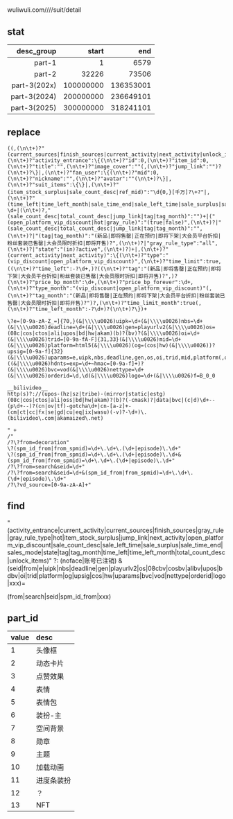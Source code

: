 #

wuliwuli.com////suit/detail

## stat
|desc_group|start|end|
|--:|-:|-:|
|part-1			|1			| 6579		|
|part-2			|32226		| 73506 	|
|part-3(202x)	|100000000	| 136353001 |
|part-3(2024)	|200000000	| 236649101 |
|part-3(2025)	|300000000	| 318241101 |

## replace
```regexp
((,(\n\t+)?"(current_sources|finish_sources|current_activity|next_activity|unlock_items|activity_entrance|items)":null|,(\n\t+)?"activity_entrance":\{(\n\t+)?"id":0,(\n\t+)?"item_id":0,(\n\t+)?"title":"",(\n\t+)?"image_cover":""(,(\n\t+)?"jump_link":"")?(\n\t+)?\}|,(\n\t+)?"fan_user":\{(\n\t+)?"mid":0,(\n\t+)?"nickname":"",(\n\t+)?"avatar":""(\n\t+)?\}|,(\n\t+)?"suit_items":\{\}|,(\n\t+)?"(item_stock_surplus|sale_count_desc|ref_mid)":"\d{0,}[千万]?\+?"|,(\n\t+)?"(time_left|time_left_month|sale_time_end|sale_left_time|sale_surplus|sales_mode)":-?\d+|(\n\t+)?,"(sale_count_desc|total_count_desc|jump_link|tag|tag_month)":"")+|("(open_platform_vip_discount|hot|gray_rule)":"(true|false)",(\n\t+)?|"(sale_count_desc|total_count_desc|jump_link|tag|tag_month)":"",(\n\t+)?|"(tag|tag_month)":"(新品|即将售罄|正在预约|即将下架|大会员平台折扣|粉丝套装已售罄|大会员限时折扣|即将开售)?",(\n\t+)?|"gray_rule_type":"all",(\n\t+)?|"state":"(in)?active",(\n\t+)?)+|,(\n\t+)?"(current_activity|next_activity)":\{(\n\t+)?"type":"(vip_discount|open_platform_vip_discount)",(\n\t+)?"time_limit":true,((\n\t+)?"time_left":-?\d+,)?((\n\t+)?"tag":"(新品|即将售罄|正在预约|即将下架|大会员平台折扣|粉丝套装已售罄|大会员限时折扣|即将开售)?",)?(\n\t+)?"price_bp_month":\d+,(\n\t+)?"price_bp_forever":\d+,(\n\t+)?"type_month":"(vip_discount|open_platform_vip_discount)"(,(\n\t+)?"tag_month":"(新品|即将售罄|正在预约|即将下架|大会员平台折扣|粉丝套装已售罄|大会员限时折扣|即将开售)?")?,(\n\t+)?"time_limit_month":true(,(\n\t+)?"time_left_month":-?\d+)?(\n\t+)?\})+

\?e=[0-9a-zA-Z_=]{70,}(&|\\\\u0026)uipk=\d+(&|\\\\u0026)nbs=\d+(&|\\\\u0026)deadline=\d+(&|\\\\u0026)gen=playurlv2(&|\\\\u0026)os=(08c|cos|ctos|ali|upos|bd|hw|akam)(b)?(bv)?(&|\\\\u0026)oi=\d+(&|\\\\u0026)trid=[0-9a-fA-F]{31,33}(&|\\\\u0026)mid=\d+(&|\\\\u0026)platform=html5(&|\\\\u0026)(og=(cos|hw)(&|\\\\u0026))?upsig=[0-9a-f]{32}(&|\\\\u0026)uparams=e,uipk,nbs,deadline,gen,os,oi,trid,mid,platform(,og)?((&|\\\\u0026)hdnts=exp=\d+~hmac=[0-9a-f]+)?(&|\\\\u0026)bvc=vod(&|\\\\u0026)nettype=\d+(&|\\\\u0026)orderid=\d,\d(&|\\\\u0026)logo=\d+(&|\\\\u0026)f=B_0_0

__bilivideo__
http(s)?://(upos-(hz|sz|tribe)-(mirror|static|estg)(08c|cos|ctos|ali|oss|bd|hw|akam)?(b)?(-cmask)?|data|bvc|(c|d)\d+--(p\d+--)?(cn|ov|tf)-gotcha\d+|cn-[a-z]+-(cm|ct|cc|fx|se|gd|cu|eq|ix|wasu)(-v)?-\d+)\.(bilivideo\.com|akamaized\.net)

" +
/"
/?\?from=decoration"
\?(spm_id_from|from_spmid)=\d+\.\d+\.(\d+|episode)\.\d+"
\?(spm_id_from|from_spmid)=\d+\.\d+\.(\d+|episode)\.\d+&(spm_id_from|from_spmid)=\d+\.\d+\.(\d+|episode)\.\d+"
/?\?from=search&seid=\d+"
/?\?from=search&seid=\d+&(spm_id_from|from_spmid)=\d+\.\d+\.(\d+|episode)\.\d+"
/?\?vd_source=[0-9a-zA-A]+"
```

## find
"(activity_entrance|current_activity|current_sources|finish_sources|gray_rule|gray_rule_type|hot|item_stock_surplus|jump_link|next_activity|open_platform_vip_discount|sale_count_desc|sale_left_time|sale_surplus|sale_time_end|sales_mode|state|tag|tag_month|time_left|time_left_month|total_count_desc|unlock_items)" ?:
(noface|账号已注销)
&(seid|from|e|uipk|nbs|deadline|gen|playurlv2|os|08cbv|cosbv|alibv|upos|bdbv|oi|trid|platform|og|upsig|cos|hw|uparams|bvc|vod|nettype|orderid|logo|xxx)=

(from|search|seid|spm_id_from|xxx)

## part_id
| value | desc |
|:--|:--|
1|头像框
2|动态卡片
3|点赞效果
4|表情
5|表情包
6|装扮-主
7|空间背景
8|勋章
9|主题
10|加载动画
11|进度条装扮
12|？
13|NFT

